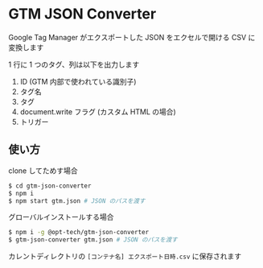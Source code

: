 # GTM JSON Converter

Google Tag Manager がエクスポートした JSON をエクセルで開ける CSV に変換します

1 行に 1 つのタグ、列は以下を出力します

1. ID (GTM 内部で使われている識別子)
2. タグ名
3. タグ
4. document.write フラグ (カスタム HTML の場合)
5. トリガー

## 使い方

clone してためす場合

```bash
$ cd gtm-json-converter
$ npm i
$ npm start gtm.json # JSON のパスを渡す
```

グローバルインストールする場合

```bash
$ npm i -g @opt-tech/gtm-json-converter
$ gtm-json-converter gtm.json # JSON のパスを渡す
```

カレントディレクトリの `[コンテナ名] エクスポート日時.csv` に保存されます
